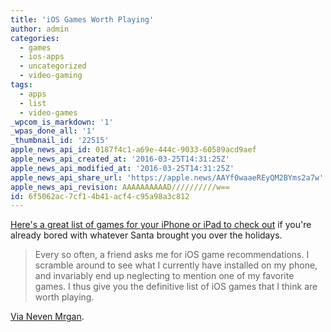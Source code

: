 ```yaml
---
title: 'iOS Games Worth Playing'
author: admin
categories:
  - games
  - ios-apps
  - uncategorized
  - video-gaming
tags:
  - apps
  - list
  - video-games
_wpcom_is_markdown: '1'
_wpas_done_all: '1'
_thumbnail_id: '22515'
apple_news_api_id: 0187f4c1-a69e-444c-9033-60589acd9aef
apple_news_api_created_at: '2016-03-25T14:31:25Z'
apple_news_api_modified_at: '2016-03-25T14:31:25Z'
apple_news_api_share_url: 'https://apple.news/AAYf0waaeREyQM2BYms2a7w'
apple_news_api_revision: AAAAAAAAAAD//////////w==
id: 6f5062ac-7cf1-4b41-acf4-c95a98a3c812
---
```

<p><a href="http://lazerwalker.com/ios-games-list/" target="_blank">Here's a great list of games for your iPhone or iPad to check out</a> if you're already bored with whatever Santa brought you over the holidays.</p>
<blockquote><p>Every so often, a friend asks me for iOS game recommendations. I scramble around to see what I currently have installed on my phone, and invariably end up neglecting to mention one of my favorite games. I thus give you the definitive list of iOS games that I think are worth playing.</p></blockquote>
<p><a href="https://twitter.com/mrgan/status/684516908943540224" target="_blank">Via Neven Mrgan</a>.</p>
